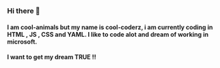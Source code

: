 ### Hi there 👋 
#### I am cool-animals but my name is cool-coderz, i am currently coding in HTML , JS , CSS and YAML. I like to code alot and dream of working in microsoft.
#### I want to get my dream TRUE !!
